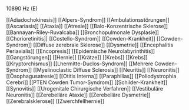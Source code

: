 10890 Hz (E)

[[Adiadochokinesis]]
[[Alpers-Syndrom]]
[[Ambulationsstörungen]]
[[Ascariasis]]
[[Ataxia]]
[[Atresie]]
[[Balo-Konzentrische Sklerose]]
[[Bannayan-Riley-Ruvalcaba]]
[[Bronchopulmonale Dysplasie]]
[[Chorioretinitis]]
[[Costello-Syndrom]]
[[Cowden-Krankheit]]
[[Cowden-Syndrom]]
[[Diffuse zerebrale Sklerose]]
[[Dysmetrie]]
[[Encephalitis Periaxialis]]
[[Encopresis]]
[[Epidemische Neurolabyrinthitis]]
[[Gangstörungen]]
[[Hernie]]
[[Krätze]]
[[Krebs]]
[[Krebs]]
[[Kryptorchismus]]
[[Lhermitte-Duclos-Syndrom]]
[[Mehrere Cowden-Syndrom]]
[[Myelinoclastic Diffuse Sclerosis]]
[[Neuritis]]
[[Neuronitis]]
[[Ösophagusatresie]]
[[Otitis Interna]]
[[Paraphilias]]
[[Poliodystrophia Cerebri]]
[[PTEN Cowden Tumor-Syndrom]]
[[Schilder-Krankheit]]
[[Synovitis]]
[[Urogenitale Chirurgische Verfahren]]
[[Vestibuläre Neuronitis]]
[[Zerebelläre Ataxie]]
[[Zerebelläre Dysmetrie]]
[[Zerebralsklerose]]
[[Zwerchfellhernie]]